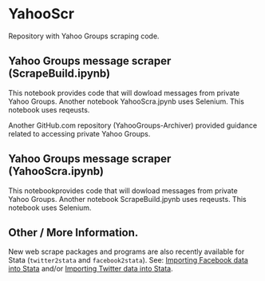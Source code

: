 # YahooScr

Repository with Yahoo Groups scraping code.


## Yahoo Groups message scraper (ScrapeBuild.ipynb)
This notebook provides code that will dowload messages from private Yahoo Groups. Another notebook YahooScra.jpynb uses Selenium. This notebook uses reqeusts.

Another GitHub.com repository (YahooGroups-Archiver) provided guidance related to accessing private Yahoo Groups.


## Yahoo Groups message scraper (YahooScra.ipynb)
This notebookprovides code that will dowload messages from private Yahoo Groups. Another notebook ScrapeBuild.jpynb uses reqeusts. This notebook uses Selenium.

## Other / More Information.

New web scrape packages and programs are also recently available for Stata (`twitter2stata` and `facebook2stata`). See: [Importing Facebook data into Stata](https://blog.stata.com/2018/01/16/importing-facebook-data-into-stata/) and/or [Importing Twitter data into Stata](https://blog.stata.com/2017/07/25/importing-twitter-data-into-stata/).
